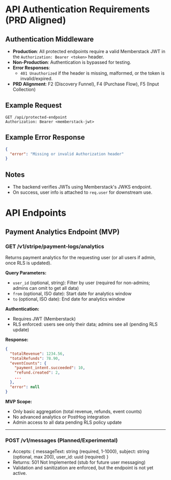 # API Authentication Requirements (PRD Aligned)

## Authentication Middleware

- **Production**: All protected endpoints require a valid Memberstack JWT in the
  `Authorization: Bearer <token>` header.
- **Non-Production**: Authentication is bypassed for testing.
- **Error Responses**:
  - `401 Unauthorized` if the header is missing, malformed, or the token is invalid/expired.
- **PRD Alignment**: F2 (Discovery Funnel), F4 (Purchase Flow), F5 (Input Collection)

## Example Request

```http
GET /api/protected-endpoint
Authorization: Bearer <memberstack-jwt>
```

## Example Error Response

```json
{
  "error": "Missing or invalid Authorization header"
}
```

## Notes

- The backend verifies JWTs using Memberstack's JWKS endpoint.
- On success, user info is attached to `req.user` for downstream use.

# API Endpoints

## Payment Analytics Endpoint (MVP)

### GET /v1/stripe/payment-logs/analytics

Returns payment analytics for the requesting user (or all users if admin, once RLS is updated).

**Query Parameters:**

- `user_id` (optional, string): Filter by user (required for non-admins; admins can omit to get all
  data)
- `from` (optional, ISO date): Start date for analytics window
- `to` (optional, ISO date): End date for analytics window

**Authentication:**

- Requires JWT (Memberstack)
- RLS enforced: users see only their data; admins see all (pending RLS update)

**Response:**

```json
{
  "totalRevenue": 1234.56,
  "totalRefunds": 78.90,
  "eventCounts": {
    "payment_intent.succeeded": 10,
    "refund.created": 2,
    ...
  },
  "error": null
}
```

**MVP Scope:**

- Only basic aggregation (total revenue, refunds, event counts)
- No advanced analytics or PostHog integration
- Admin access to all data pending RLS policy update

---

### POST /v1/messages (Planned/Experimental)

- Accepts: { messageText: string (required, 1-1000), subject: string (optional, max 200), user_id:
  uuid (required) }
- Returns: 501 Not Implemented (stub for future user messaging)
- Validation and sanitization are enforced, but the endpoint is not yet active.
